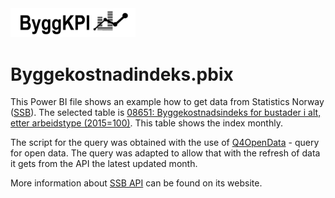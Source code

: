 <img src="../../Documents/Logo Black.png" alt="ByggKPI Logo" style="width: 200px" />  

# Byggekostnadindeks.pbix

This Power BI file shows an example how to get data from Statistics Norway ([SSB](https://www.ssb.no/)). The selected table is [08651: Byggekostnadsindeks for bustader i alt, etter arbeidstype (2015=100)](https://www.ssb.no/statbank/table/08651). This table shows the index monthly.

The script for the query was obtained with the use of [Q4OpenData](https://stat.qumio.com/) - query for open data. The query was adapted to allow that with the refresh of data it gets from the API the latest updated month.

More information about [SSB API](https://www.ssb.no/api) can be found on its website.


